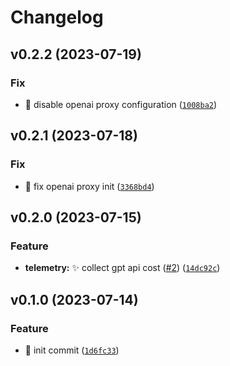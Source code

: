 # Changelog

<!--next-version-placeholder-->

## v0.2.2 (2023-07-19)

### Fix

* :bug: disable openai proxy configuration ([`1008ba2`](https://github.com/codedog-ai/codedog/commit/1008ba2267f4a4fe7754fa7807ef028563f7e643))

## v0.2.1 (2023-07-18)

### Fix

* :bug: fix openai proxy init ([`3368bd4`](https://github.com/codedog-ai/codedog/commit/3368bd4a6ea4013e96587efd4871a720e00f27ff))

## v0.2.0 (2023-07-15)

### Feature

* **telemetry:** :sparkles: collect gpt api cost ([#2](https://github.com/codedog-ai/codedog/issues/2)) ([`14dc92c`](https://github.com/codedog-ai/codedog/commit/14dc92c73b0ade2c6e6754f0a941995f33b1726f))

## v0.1.0 (2023-07-14)

### Feature

* :tada: init commit ([`1d6fc33`](https://github.com/Arcadia822/codedog/commit/1d6fc33aefb697fd9fa2423867206906c79094b2))
